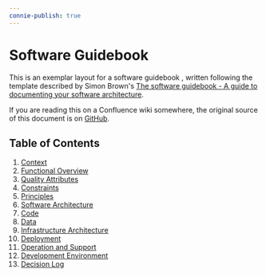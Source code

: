 ```yaml
---
connie-publish: true
---
```


# Software Guidebook

This is an exemplar layout for a software guidebook , written following the template described by Simon
Brown's [The software guidebook - A guide to documenting your software architecture](https://leanpub.com/documenting-software-architecture).

If you are reading this on a Confluence wiki somewhere, the original source of this document is on [GitHub](https://github.com/jimmcslim/software-guidebook-examplar/blob/main/docs/guidebook/README.md).

## Table of Contents

1. [Context](./01-context/01-context.md)
1. [Functional Overview](./02-functional-overview/02-functional-overview.md)
1. [Quality Attributes](./03-quality-attributes/03-quality-attributes.md)
1. [Constraints](./04-constraints/04-constraints.md)
1. [Principles](./05-principles/05-principles.md)
1. [Software Architecture](./06-software-architecture/06-software-architecture.md)
1. [Code](./07-code/07-code.md)
1. [Data](./08-data/08-data.md)
1. [Infrastructure Architecture](./09-infrastructure-architecture/09-infrastructure-architecture.md)
1. [Deployment](./10-deployment/10-deployment.md)
1. [Operation and Support](./11-operation-and-support/11-operation.md)
1. [Development Environment](./12-development-environment/12-development-environment.md)
1. [Decision Log](./13-decision-log/13-decision-log.md)
